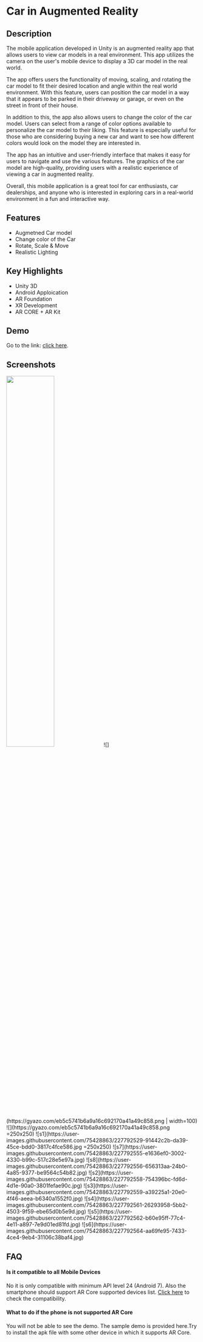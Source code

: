 
# Car in Augmented Reality



## Description

The mobile application developed in Unity is an augmented reality app that allows users to view car models in a real environment. This app utilizes the camera on the user's mobile device to display a 3D car model in the real world.

The app offers users the functionality of moving, scaling, and rotating the car model to fit their desired location and angle within the real world environment. With this feature, users can position the car model in a way that it appears to be parked in their driveway or garage, or even on the street in front of their house.

In addition to this, the app also allows users to change the color of the car model. Users can select from a range of color options available to personalize the car model to their liking. This feature is especially useful for those who are considering buying a new car and want to see how different colors would look on the model they are interested in.

The app has an intuitive and user-friendly interface that makes it easy for users to navigate and use the various features. The graphics of the car model are high-quality, providing users with a realistic experience of viewing a car in augmented reality.

Overall, this mobile application is a great tool for car enthusiasts, car dealerships, and anyone who is interested in exploring cars in a real-world environment in a fun and interactive way.
## Features
- Augmetned Car model
- Change color of the Car
- Rotate, Scale & Move
- Realistic Lighting 



## Key Highlights
- Unity 3D
- Android Apploication
- AR Foundation
- XR Development
- AR CORE + AR Kit


## Demo

Go to the link: [click here](https://drive.google.com/file/d/1xU2tv7ItEjss9y6Kk9GoJG6TdN7aUpfJ/view?usp=sharing).




## Screenshots
<img src="https://user-images.githubusercontent.com/16319829/81180309-2b51f000-8fee-11ea-8a78-ddfe8c3412a7.png" width=50% height=50%>
![](https://gyazo.com/eb5c5741b6a9a16c692170a41a49c858.png | width=100)
![](https://gyazo.com/eb5c5741b6a9a16c692170a41a49c858.png =250x250)
![s1](https://user-images.githubusercontent.com/75428863/227792529-91442c2b-da39-45ce-bdd0-3817c4fce586.jpg =250x250)
![s7](https://user-images.githubusercontent.com/75428863/227792555-e1636ef0-3002-4330-b99c-517c28e5e97a.jpg)
![s8](https://user-images.githubusercontent.com/75428863/227792556-656313aa-24b0-4a85-9377-be9564c54b82.jpg)
![s2](https://user-images.githubusercontent.com/75428863/227792558-754396bc-fd6d-4d1e-90a0-3801fefae90c.jpg)
![s3](https://user-images.githubusercontent.com/75428863/227792559-a39225a1-20e0-4f46-aeea-b6340a1552f0.jpg)
![s4](https://user-images.githubusercontent.com/75428863/227792561-26293958-5bb2-4503-9f59-ebe65d0b5e9d.jpg)
![s5](https://user-images.githubusercontent.com/75428863/227792562-b60e95ff-77c4-4e11-a897-7e9d01ed81fd.jpg)
![s6](https://user-images.githubusercontent.com/75428863/227792564-aa69fe95-7433-4ce4-9eb4-31106c38baf4.jpg)

## FAQ

#### Is it compatible to all Mobile Devices

No it is only compatible with minimum API level 24 (Android 7). Also the smartphone should support AR Core supported devices list. [Click here](https://developers.google.com/ar/devices) to check the compatibility.

#### What to do if the phone is not supported AR Core

You will not be able to see the demo. The sample demo is provided here.Try to install the apk file with some other device in which it supports AR Core.

